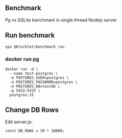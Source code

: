 ## Benchmark

Pg vs SQLite benchmark in single thread Nodejs server

## Run benchmark

```
npx @blocklet/benchmark run
```

### docker run pg

```
docker run -d \
  --name test-postgres \
  -e POSTGRES_USER=postgres \
  -e POSTGRES_PASSWORD=postgres \
  -e POSTGRES_DB=testdb \
  -p 5432:5432 \
  postgres:15
```

## Change DB Rows

Edit server.js:

```
const DB_ROWS = 30 * 10000;
```
